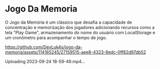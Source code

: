 
<h1>Jogo Da Memoria</h1>
<p>O Jogo da Memória é um clássico que desafia a capacidade de concentração e memorização dos jogadores adicionando recursos como a tela "Play Game", armazenamento do nome do usuário com LocalStorage e um cronômetro para acompanhar o tempo de jogo.</p>

https://github.com/DevLuk4s/jogo-da-memoria/assets/114165245/27159515-aee8-4323-8edc-0ff82d97db52

Uploading 2023-09-24 18-59-49.mp4…
